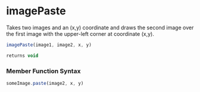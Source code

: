 # imagePaste

 Takes two images and an (x,y) coordinate and draws the second image over the first image with the upper-left corner at coordinate (x,y).

```javascript
imagePaste(image1, image2, x, y)
```

```javascript
returns void
```
### Member Function Syntax

```javascript
someImage.paste(image2, x, y)
```
